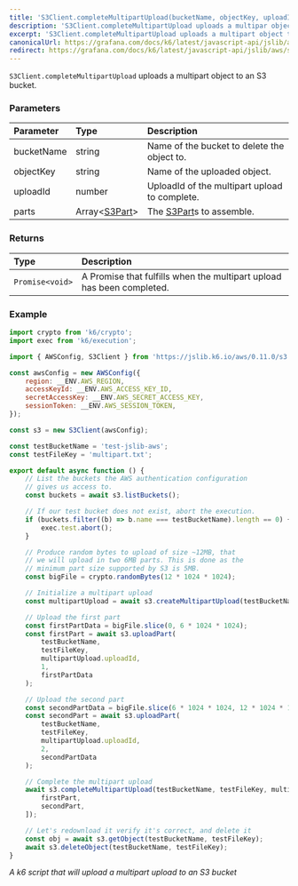 ```yaml
---
title: 'S3Client.completeMultipartUpload(bucketName, objectKey, uploadId, parts)'
description: 'S3Client.completeMultipartUpload uploads a multipar object to a bucket'
excerpt: 'S3Client.completeMultipartUpload uploads a multipart object to a bucket'
canonicalUrl: https://grafana.com/docs/k6/latest/javascript-api/jslib/aws/s3client/completemultipartupload/
redirect: https://grafana.com/docs/k6/latest/javascript-api/jslib/aws/s3client/completemultipartupload/
---
```


`S3Client.completeMultipartUpload` uploads a multipart object to an S3 bucket.

### Parameters

| Parameter  | Type                                                           | Description                                                            |
| :--------- | :------------------------------------------------------------- | :--------------------------------------------------------------------- |
| bucketName | string                                                         | Name of the bucket to delete the object to.                            |
| objectKey  | string                                                         | Name of the uploaded object.                                           |
| uploadId   | number                                                         | UploadId of the multipart upload to complete.                          |
| parts      | Array<[S3Part](/javascript-api/jslib/aws/s3client/s3part)>     | The [S3Part](/javascript-api/jslib/aws/s3client/s3part)s to assemble.  |

### Returns

| Type            | Description                                                           |
| :-------------- | :-------------------------------------------------------------------- |
| `Promise<void>` | A Promise that fulfills when the multipart upload has been completed. |

### Example

<CodeGroup labels={[]}>

```javascript
import crypto from 'k6/crypto';
import exec from 'k6/execution';

import { AWSConfig, S3Client } from 'https://jslib.k6.io/aws/0.11.0/s3.js';

const awsConfig = new AWSConfig({
    region: __ENV.AWS_REGION,
    accessKeyId: __ENV.AWS_ACCESS_KEY_ID,
    secretAccessKey: __ENV.AWS_SECRET_ACCESS_KEY,
    sessionToken: __ENV.AWS_SESSION_TOKEN,
});

const s3 = new S3Client(awsConfig);

const testBucketName = 'test-jslib-aws';
const testFileKey = 'multipart.txt';

export default async function () {
    // List the buckets the AWS authentication configuration
    // gives us access to.
    const buckets = await s3.listBuckets();

    // If our test bucket does not exist, abort the execution.
    if (buckets.filter((b) => b.name === testBucketName).length == 0) {
        exec.test.abort();
    }

    // Produce random bytes to upload of size ~12MB, that
    // we will upload in two 6MB parts. This is done as the
    // minimum part size supported by S3 is 5MB.
    const bigFile = crypto.randomBytes(12 * 1024 * 1024);

    // Initialize a multipart upload
    const multipartUpload = await s3.createMultipartUpload(testBucketName, testFileKey);

    // Upload the first part
    const firstPartData = bigFile.slice(0, 6 * 1024 * 1024);
    const firstPart = await s3.uploadPart(
        testBucketName,
        testFileKey,
        multipartUpload.uploadId,
        1,
        firstPartData
    );

    // Upload the second part
    const secondPartData = bigFile.slice(6 * 1024 * 1024, 12 * 1024 * 1024);
    const secondPart = await s3.uploadPart(
        testBucketName,
        testFileKey,
        multipartUpload.uploadId,
        2,
        secondPartData
    );

    // Complete the multipart upload
    await s3.completeMultipartUpload(testBucketName, testFileKey, multipartUpload.uploadId, [
        firstPart,
        secondPart,
    ]);

    // Let's redownload it verify it's correct, and delete it
    const obj = await s3.getObject(testBucketName, testFileKey);
    await s3.deleteObject(testBucketName, testFileKey);
}
```

_A k6 script that will upload a multipart upload to an S3 bucket_

</CodeGroup>